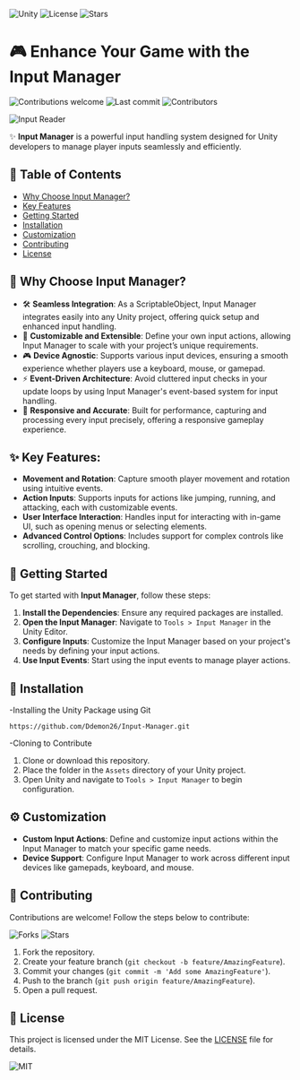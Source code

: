 ![Unity](https://img.shields.io/badge/Unity-v2023.3%2B-blue)
![License](https://img.shields.io/github/license/Ddemon26/TCS-Input-Manager)
![Stars](https://img.shields.io/github/stars/Ddemon26/TCS-Input-Manager)

# 🎮 Enhance Your Game with the Input Manager

![Contributions welcome](https://img.shields.io/badge/Contributions-Welcome-brightgreen.svg?style=for-the-badge)
![Last commit](https://img.shields.io/github/last-commit/Ddemon26/TCS-Input-Manager?style=for-the-badge)
![Contributors](https://img.shields.io/github/contributors/Ddemon26/TCS-Input-Manager?style=for-the-badge)

![Input Reader](https://github.com/Ddemon26/TCS-Input-Manager/assets/95268795/3edc1704-8ffc-4229-9ce0-a23efad5bf57)

✨ **Input Manager** is a powerful input handling system designed for Unity developers to manage player inputs seamlessly and efficiently.

## 📜 Table of Contents
- [Why Choose Input Manager?](#-why-choose-Input-Manager)
- [Key Features](#-key-features)
- [Getting Started](#-getting-started)
- [Installation](#-installation)
- [Customization](#-customization)
- [Contributing](#-contributing)
- [License](#-license)

## 🌟 Why Choose Input Manager?

- 🛠️ **Seamless Integration**: As a ScriptableObject, Input Manager integrates easily into any Unity project, offering quick setup and enhanced input handling.
- 🔧 **Customizable and Extensible**: Define your own input actions, allowing Input Manager to scale with your project’s unique requirements.
- 🎮 **Device Agnostic**: Supports various input devices, ensuring a smooth experience whether players use a keyboard, mouse, or gamepad.
- ⚡ **Event-Driven Architecture**: Avoid cluttered input checks in your update loops by using Input Manager's event-based system for input handling.
- 🎯 **Responsive and Accurate**: Built for performance, capturing and processing every input precisely, offering a responsive gameplay experience.

## ✨ Key Features:
- **Movement and Rotation**: Capture smooth player movement and rotation using intuitive events.
- **Action Inputs**: Supports inputs for actions like jumping, running, and attacking, each with customizable events.
- **User Interface Interaction**: Handles input for interacting with in-game UI, such as opening menus or selecting elements.
- **Advanced Control Options**: Includes support for complex controls like scrolling, crouching, and blocking.

## 🚀 Getting Started

To get started with **Input Manager**, follow these steps:

1. **Install the Dependencies**: Ensure any required packages are installed.
2. **Open the Input Manager**: Navigate to `Tools > Input Manager` in the Unity Editor.
3. **Configure Inputs**: Customize the Input Manager based on your project's needs by defining your input actions.
4. **Use Input Events**: Start using the input events to manage player actions.

## 🔧 Installation
-Installing the Unity Package using Git
```
https://github.com/Ddemon26/Input-Manager.git
```
-Cloning to Contribute
  1. Clone or download this repository.
  2. Place the folder in the `Assets` directory of your Unity project.
  3. Open Unity and navigate to `Tools > Input Manager` to begin configuration.

## ⚙️ Customization

- **Custom Input Actions**: Define and customize input actions within the Input Manager to match your specific game needs.
- **Device Support**: Configure Input Manager to work across different input devices like gamepads, keyboard, and mouse.

## 🤝 Contributing

Contributions are welcome! Follow the steps below to contribute:

![Forks](https://img.shields.io/github/forks/Ddemon26/TCS-Input-Manager?style=social)
![Stars](https://img.shields.io/github/stars/Ddemon26/TCS-Input-Manager?style=social)

1. Fork the repository.
2. Create your feature branch (`git checkout -b feature/AmazingFeature`).
3. Commit your changes (`git commit -m 'Add some AmazingFeature'`).
4. Push to the branch (`git push origin feature/AmazingFeature`).
5. Open a pull request.

## 📄 License

This project is licensed under the MIT License. See the [LICENSE](./LICENSE) file for details.

![MIT](https://img.shields.io/badge/License-MIT-yellow.svg)

